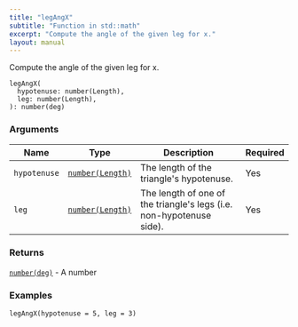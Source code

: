 ```yaml
---
title: "legAngX"
subtitle: "Function in std::math"
excerpt: "Compute the angle of the given leg for x."
layout: manual
---
```


Compute the angle of the given leg for x.

```kcl
legAngX(
  hypotenuse: number(Length),
  leg: number(Length),
): number(deg)
```



### Arguments

| Name | Type | Description | Required |
|----------|------|-------------|----------|
| `hypotenuse` | [`number(Length)`](/docs/kcl-std/types/std-types-number) | The length of the triangle's hypotenuse. | Yes |
| `leg` | [`number(Length)`](/docs/kcl-std/types/std-types-number) | The length of one of the triangle's legs (i.e. non-hypotenuse side). | Yes |

### Returns

[`number(deg)`](/docs/kcl-std/types/std-types-number) - A number


### Examples

```kcl
legAngX(hypotenuse = 5, leg = 3)
```



